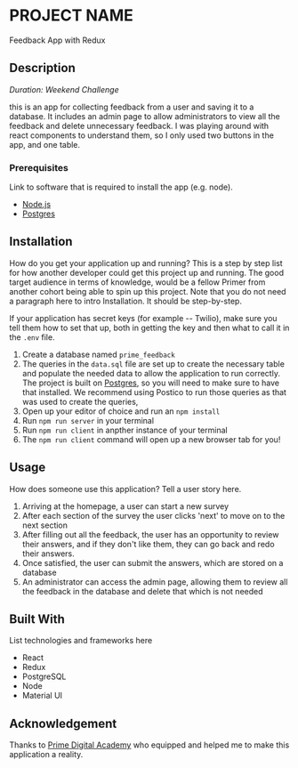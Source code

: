 
# PROJECT NAME

Feedback App with Redux

## Description

_Duration: Weekend Challenge_

this is an app for collecting feedback from a user and saving it to a database. It includes an admin page to allow administrators to view all the feedback and delete unnecessary feedback. I was playing around with react components to understand them, so I only used two buttons in the app, and one table.

### Prerequisites

Link to software that is required to install the app (e.g. node).

- [Node.js](https://nodejs.org/en/)
- [Postgres](https://www.postgresql.org/download/)

## Installation

How do you get your application up and running? This is a step by step list for how another developer could get this project up and running. The good target audience in terms of knowledge, would be a fellow Primer from another cohort being able to spin up this project. Note that you do not need a paragraph here to intro Installation. It should be step-by-step.

If your application has secret keys (for example --  Twilio), make sure you tell them how to set that up, both in getting the key and then what to call it in the `.env` file.

1. Create a database named `prime_feedback`
2. The queries in the `data.sql` file are set up to create the necessary table and populate the needed data to allow the application to run correctly. The project is built on [Postgres](https://www.postgresql.org/download/), so you will need to make sure to have that installed. We recommend using Postico to run those queries as that was used to create the queries, 
3. Open up your editor of choice and run an `npm install`
4. Run `npm run server` in your terminal
5. Run `npm run client` in anpther instance of your terminal
6. The `npm run client` command will open up a new browser tab for you!

## Usage
How does someone use this application? Tell a user story here.

1. Arriving at the homepage, a user can start a new survey
2. After each section of the survey the user clicks 'next' to move on to the next section
3. After filling out all the feedback, the user has an opportunity to review their answers, and if they don't like them, they can go back and redo their answers.
4. Once satisfied, the user can submit the answers, which are stored on a database
5. An administrator can access the admin page, allowing them to review all the feedback in the database and delete that which is not needed


## Built With

List technologies and frameworks here
- React
- Redux
- PostgreSQL
- Node
- Material UI

## Acknowledgement
Thanks to [Prime Digital Academy](www.primeacademy.io) who equipped and helped me to make this application a reality. 
